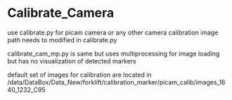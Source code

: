 # Calibrate_Camera

use calibrate.py for picam camera or any other camera calibration
image path needs to modified in calibrate.py

calibrate_cam_mp.py is same but uses multiprocessing for image loading but has no visualization of detected markers

default set of images for calibration are located in 
/data/DataBox/Data_New/forklift/calibration_marker/picam_calib/images_1640_1232_C95
